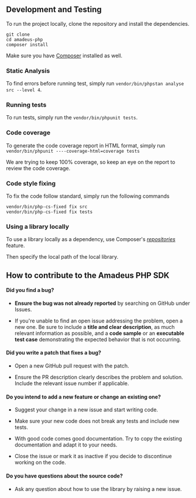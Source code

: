 ## Development and Testing

To run the project locally, clone the repository and install the dependencies.

```
git clone 
cd amadeus-php
composer install
```

Make sure you have [Composer](https://getcomposer.org/) installed as well.

### Static Analysis

To find errors before running test, simply run `vendor/bin/phpstan analyse src --level 4`.

### Running tests

To run tests, simply run the `vendor/bin/phpunit tests`.

### Code coverage

To generate the code coverage report in HTML format, simply run `vendor/bin/phpunit ----coverage-html=coverage tests`

We are trying to keep 100% coverage, so keep an eye on the report to review the code coverage.

### Code style fixing

To fix the code follow standard, simply run the following commands

```
vendor/bin/php-cs-fixed fix src 
vendor/bin/php-cs-fixed fix tests
```

### Using a library locally

To use a library locally as a dependency, use Composer's [_repositories_](https://getcomposer.org/doc/05-repositories.md#path) feature.

Then specify the local path of the local library.

## How to contribute to the Amadeus PHP SDK

#### **Did you find a bug?**

* **Ensure the bug was not already reported** by searching on GitHub under Issues.

* If you're unable to find an open issue addressing the problem, open a new one. Be sure to include a **title and clear description**, as much relevant information as possible, and a **code sample** or an **executable test case** demonstrating the expected behavior that is not occurring.

#### **Did you write a patch that fixes a bug?**

* Open a new GitHub pull request with the patch.

* Ensure the PR description clearly describes the problem and solution. Include the relevant issue number if applicable.

#### **Do you intend to add a new feature or change an existing one?**

* Suggest your change in a new issue and start writing code.

* Make sure your new code does not break any tests and include new tests.

* With good code comes good documentation. Try to copy the existing documentation and adapt it to your needs.

* Close the issue or mark it as inactive if you decide to discontinue working on the code.

#### **Do you have questions about the source code?**

* Ask any question about how to use the library by raising a new issue.

